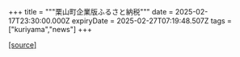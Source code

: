 +++
title = """栗山町企業版ふるさと納税"""
date = 2025-02-17T23:30:00.000Z
expiryDate = 2025-02-27T07:19:48.507Z
tags = ["kuriyama","news"]
+++


[[source]](https://www.town.kuriyama.hokkaido.jp/soshiki/31/14671.html)
